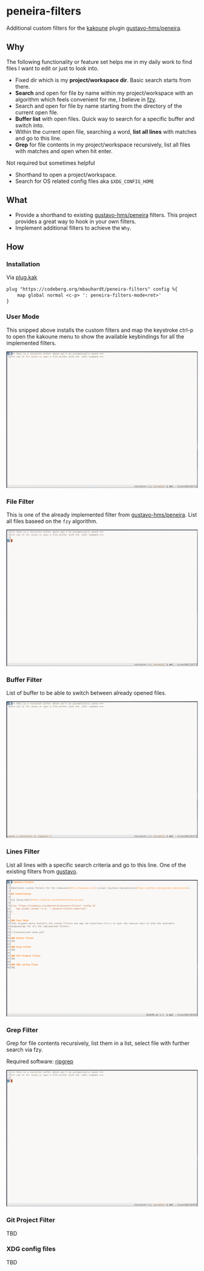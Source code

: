 # peneira-filters
Additional custom filters for the [kakoune](http://kakoune.org/) plugin [gustavo-hms/peneira](https://github.com/gustavo-hms/peneira).


## Why
The following functionality or feature set helps me in my daily work to find files I want to edit or just to look into.

- Fixed dir which is my **project/workspace dir**. Basic search starts from there.
- **Search** and open for file by name within my project/workspace with an algorithm which feels convenient for me, I believe in [fzy](https://github.com/jhawthorn/fzy).
- Search and open for file by name starting from the directory of the current open file.
- **Buffer list** with open files. Quick way to search for a specific buffer and switch into.
- Within the current open file, searching a word, **list all lines** with matches and go to this line.
- **Grep** for file contents in my project/workspace recursively, list all files with matches and open when hit enter.

Not required but sometimes helpful

- Shorthand to open a project/workspace.
- Search for OS related config files aka `$XDG_CONFIG_HOME`


## What
- Provide a shorthand to existing [gustavo-hms/peneira](https://github.com/gustavo-hms/peneira) filters. This project provides a great way to hook in your own filters.
- Implement additional filters to achieve the `Why`.


## How

### Installation
Via [plug.kak](https://github.com/andreyorst/plug.kak)
```
plug "https://codeberg.org/mbauhardt/peneira-filters" config %{
    map global normal <c-p> ': peneira-filters-mode<ret>'
}
```

### User Mode
This snipped above installs the custom filters and map the keystroke ctrl-p to open the kakoune menu to show the available
keybindings for all the implemented filters.

![](assets/user-mode.gif)

### File Filter
This is one of the already implemented filter from [gustavo-hms/peneira](https://github.com/gustavo-hms/peneira). List all files baseed on the `fzy` algorithm.

![](assets/files.gif)

### Buffer Filter
List of buffer to be able to switch between already opened files.

![](assets/buffer.gif)

### Lines Filter
List all lines with a specific search criteria and go to this line. One of the existing filters from [gustavo](https://github.com/gustavo-hms).

![](assets/lines.gif)

### Grep Filter
Grep for file contents recursively, list them in a list, select file with further search via fzy.

Required software: [ripgrep](https://github.com/BurntSushi/ripgrep)

![](assets/grep.gif)

### Git Project Filter
TBD

### XDG config files
TBD

